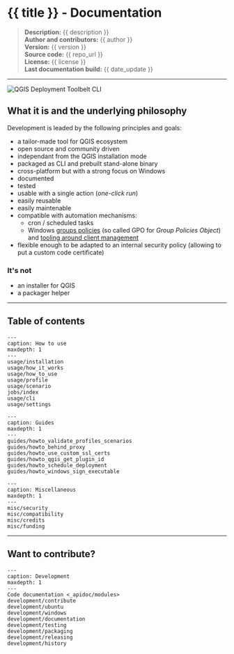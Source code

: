 # {{ title }} - Documentation

> **Description:** {{ description }}  
> **Author and contributors:** {{ author }}  
> **Version:** {{ version }}  
> **Source code:** {{ repo_url }}  
> **License:** {{ license }}  
> **Last documentation build:** {{ date_update }}

----

![QGIS Deployment Toolbelt CLI](/static/qgis-deployment-toolbelt_cli_help.png)

## What it is and the underlying philosophy

Development is leaded by the following principles and goals:

- a tailor-made tool for QGIS ecosystem
- open source and community driven
- independant from the QGIS installation mode
- packaged as CLI and prebuilt stand-alone binary
- cross-platform but with a strong focus on Windows
- documented
- tested
- usable with a single action (*one-click run*)
- easily reusable
- easily maintenable
- compatible with automation mechanisms:
  - cron / scheduled tasks
  - Windows [groups policies](https://en.wikipedia.org/wiki/Group_Policy) (so called GPO for *Group Policies Object*) and [tooling around client management](https://learn.microsoft.com/en-us/windows/client-management/)
- flexible enough to be adapted to an internal security policy (allowing to put a custom code certificate)

### It's not

- an installer for QGIS
- a packager helper

----

## Table of contents

```{toctree}
---
caption: How to use
maxdepth: 1
---
usage/installation
usage/how_it_works
usage/how_to_use
usage/profile
usage/scenario
jobs/index
usage/cli
usage/settings
```

```{toctree}
---
caption: Guides
maxdepth: 1
---
guides/howto_validate_profiles_scenarios
guides/howto_behind_proxy
guides/howto_use_custom_ssl_certs
guides/howto_qgis_get_plugin_id
guides/howto_schedule_deployment
guides/howto_windows_sign_executable
```

```{toctree}
---
caption: Miscellaneous
maxdepth: 1
---
misc/security
misc/compatibility
misc/credits
misc/funding
```

----

## Want to contribute?

```{toctree}
---
caption: Development
maxdepth: 1
---
Code documentation <_apidoc/modules>
development/contribute
development/ubuntu
development/windows
development/documentation
development/testing
development/packaging
development/releasing
development/history
```
